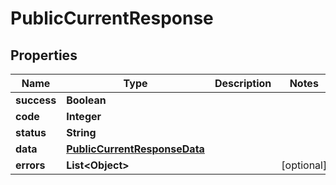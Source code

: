 
# PublicCurrentResponse

## Properties
Name | Type | Description | Notes
------------ | ------------- | ------------- | -------------
**success** | **Boolean** |  | 
**code** | **Integer** |  | 
**status** | **String** |  | 
**data** | [**PublicCurrentResponseData**](PublicCurrentResponseData.md) |  | 
**errors** | **List&lt;Object&gt;** |  |  [optional]



